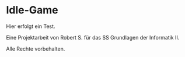 # Idle-Game
 
 Hier erfolgt ein Test.
 
 Eine Projektarbeit von Robert S. für das SS Grundlagen der Informatik II.
 
 Alle Rechte vorbehalten. 
